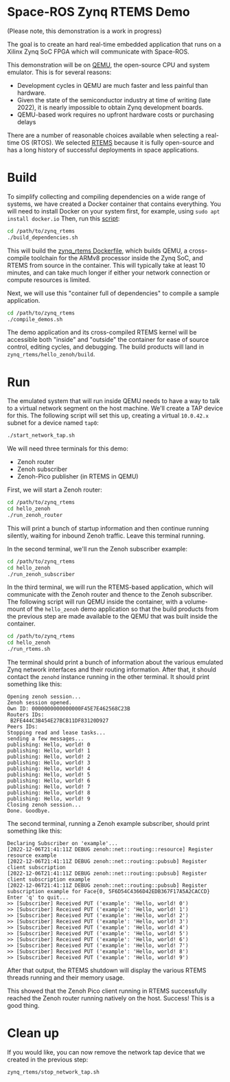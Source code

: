 # Space-ROS Zynq RTEMS Demo

(Please note, this demonstration is a work in progress)

The goal is to create an hard real-time embedded application that runs on a Xilinx Zynq SoC FPGA which will communicate with Space-ROS.

This demonstration will be on [QEMU](https://www.qemu.org), the open-source CPU and system emulator. This is for several reasons:
 * Development cycles in QEMU are much faster and less painful than hardware.
 * Given the state of the semiconductor industry at time of writing (late 2022), it is nearly impossible to obtain Zynq development boards.
 * QEMU-based work requires no upfront hardware costs or purchasing delays

There are a number of reasonable choices available when selecting a real-time OS (RTOS).
We selected [RTEMS](https://www.rtems.org/) because it is fully open-source and has a long history of successful deployments in space applications.

# Build

To simplify collecting and compiling dependencies on a wide range of systems, we have created a Docker container that contains everything.
You will need to install Docker on your system first, for example, using `sudo apt install docker.io`
Then, run this [script](https://github.com/space-ros/docker/blob/main/zynq_rtems/build_dependencies.sh):

```bash
cd /path/to/zynq_rtems
./build_dependencies.sh
```

This will build the [zynq_rtems Dockerfile](https://github.com/space-ros/docker/blob/main/zynq_rtems/Dockerfile), which builds QEMU, a cross-compile toolchain for the ARMv8 processor inside the Zynq SoC, and RTEMS from source in the container.
This will typically take at least 10 minutes, and can take much longer if either your network connection or compute resources is limited.

Next, we will use this "container full of dependencies" to compile a sample application.

```bash
cd /path/to/zynq_rtems
./compile_demos.sh
```

The demo application and its cross-compiled RTEMS kernel will be accessible both "inside" and "outside" the container for ease of source control, editing cycles, and debugging.
The build products will land in `zynq_rtems/hello_zenoh/build`.

# Run

The emulated system that will run inside QEMU needs to have a way to talk to a virtual network segment on the host machine.
We'll create a TAP device for this.
The following script will set this up, creating a virtual `10.0.42.x` subnet for a device named `tap0`:

```bash
./start_network_tap.sh
```

We will need three terminals for this demo:
 * Zenoh router
 * Zenoh subscriber
 * Zenoh-Pico publisher (in RTEMS in QEMU)

First, we will start a Zenoh router:

```bash
cd /path/to/zynq_rtems
cd hello_zenoh
./run_zenoh_router
```
This will print a bunch of startup information and then continue running silently, waiting for inbound Zenoh traffic. Leave this terminal running.

In the second terminal, we'll run the Zenoh subscriber example:

```bash
cd /path/to/zynq_rtems
cd hello_zenoh
./run_zenoh_subscriber
```

In the third terminal, we will run the RTEMS-based application, which will communicate with the Zenoh router and thence to the Zenoh subscriber.
The following script will run QEMU inside the container, with a volume-mount of the `hello_zenoh` demo application so that the build products from the previous step are made available to the QEMU that was built inside the container.

```bash
cd /path/to/zynq_rtems
cd hello_zenoh
./run_rtems.sh
```

The terminal should print a bunch of information about the various emulated Zynq network interfaces and their routing information.
After that, it should contact the `zenohd` instance running in the other terminal. It should print something like this:

```
Opening zenoh session...
Zenoh session opened.
Own ID: 0000000000000000F45E7E462568C23B
Routers IDs:
 B2FE444C3B454E27BCB11DF83120D927
Peers IDs:
Stopping read and lease tasks...
sending a few messages...
publishing: Hello, world! 0
publishing: Hello, world! 1
publishing: Hello, world! 2
publishing: Hello, world! 3
publishing: Hello, world! 4
publishing: Hello, world! 5
publishing: Hello, world! 6
publishing: Hello, world! 7
publishing: Hello, world! 8
publishing: Hello, world! 9
Closing zenoh session...
Done. Goodbye.
```

The second terminal, running a Zenoh example subscriber, should print something like this:
```
Declaring Subscriber on 'example'...
[2022-12-06T21:41:11Z DEBUG zenoh::net::routing::resource] Register resource example
[2022-12-06T21:41:11Z DEBUG zenoh::net::routing::pubsub] Register client subscription
[2022-12-06T21:41:11Z DEBUG zenoh::net::routing::pubsub] Register client subscription example
[2022-12-06T21:41:11Z DEBUG zenoh::net::routing::pubsub] Register subscription example for Face{0, 5F6D54C4366D42EDB367F17A5A2CACCD}
Enter 'q' to quit...
>> [Subscriber] Received PUT ('example': 'Hello, world! 0')
>> [Subscriber] Received PUT ('example': 'Hello, world! 1')
>> [Subscriber] Received PUT ('example': 'Hello, world! 2')
>> [Subscriber] Received PUT ('example': 'Hello, world! 3')
>> [Subscriber] Received PUT ('example': 'Hello, world! 4')
>> [Subscriber] Received PUT ('example': 'Hello, world! 5')
>> [Subscriber] Received PUT ('example': 'Hello, world! 6')
>> [Subscriber] Received PUT ('example': 'Hello, world! 7')
>> [Subscriber] Received PUT ('example': 'Hello, world! 8')
>> [Subscriber] Received PUT ('example': 'Hello, world! 9')
```

After that output, the RTEMS shutdown will display the various RTEMS threads running and their memory usage.

This showed that the Zenoh Pico client running in RTEMS successfully reached the Zenoh router running natively on the host.
Success!
This is a good thing.

# Clean up

If you would like, you can now remove the network tap device that we created in the previous step:

```bash
zynq_rtems/stop_network_tap.sh
```
